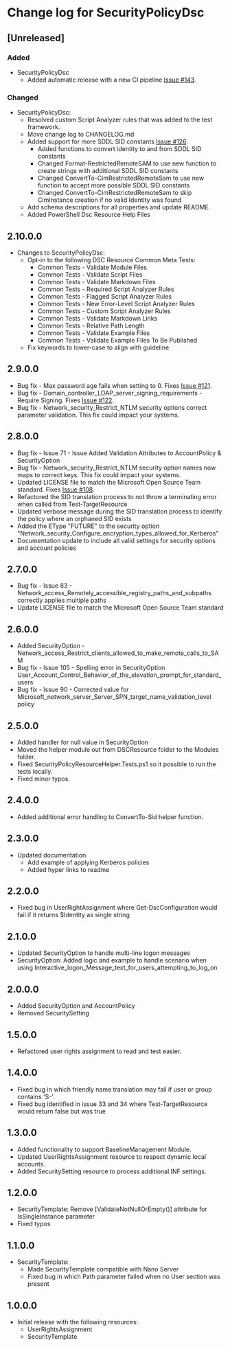 # Change log for SecurityPolicyDsc

## [Unreleased]

### Added

- SecurityPolicyDsc
  - Added automatic release with a new CI pipeline
    [Issue #143](https://github.com/dsccommunity/SecurityPolicyDsc/issues/143).

### Changed

- SecurityPolicyDsc:
  - Resolved custom Script Analyzer rules that was added to the test framework.
  - Move change log to CHANGELOG.md
  - Added support for more SDDL SID constants
    [Issue #126](https://github.com/dsccommunity/SecurityPolicyDsc/issues/126).
    - Added functions to convert identity to and from SDDL SID constants
    - Changed Format-RestrictedRemoteSAM to use new function to create strings with additional SDDL SID constants
    - Changed ConvertTo-CimRestrictedRemoteSam to use new function to accept more possible SDDL SID constants
    - Changed ConvertTo-CimRestrictedRemoteSam to skip CimInstance creation if no valid Identity was found
  - Add schema descriptions for all properties and update README.
  - Added PowerShell Dsc Resource Help Files

## 2.10.0.0

- Changes to SecurityPolicyDsc:
  - Opt-in to the following DSC Resource Common Meta Tests:
    - Common Tests - Validate Module Files
    - Common Tests - Validate Script Files
    - Common Tests - Validate Markdown Files
    - Common Tests - Required Script Analyzer Rules
    - Common Tests - Flagged Script Analyzer Rules
    - Common Tests - New Error-Level Script Analyzer Rules
    - Common Tests - Custom Script Analyzer Rules
    - Common Tests - Validate Markdown Links
    - Common Tests - Relative Path Length
    - Common Tests - Validate Example Files
    - Common Tests - Validate Example Files To Be Published
  - Fix keywords to lower-case to align with guideline.

## 2.9.0.0

- Bug fix - Max password age fails when setting to 0.
  Fixes [Issue #121](https://github.com/dsccommunity/SecurityPolicyDsc/issues/121).
- Bug fix - Domain_controller_LDAP_server_signing_requirements - Require Signing.
  Fixes [Issue #122](https://github.com/dsccommunity/SecurityPolicyDsc/issues/122).
- Bug fix - Network_security_Restrict_NTLM security options correct parameter validation.
  This fix could impact your systems.

## 2.8.0.0

- Bug fix - Issue 71 - Issue Added Validation Attributes to AccountPolicy & SecurityOption
- Bug fix - Network_security_Restrict_NTLM security option names now maps to correct keys.
  This fix could impact your systems.
- Updated LICENSE file to match the Microsoft Open Source Team standard.
  Fixes [Issue #108](https://github.com/dsccommunity/SecurityPolicyDsc/issues/108).
- Refactored the SID translation process to not throw a terminating error when called from Test-TargetResource
- Updated verbose message during the SID translation process to identify the policy where an orphaned SID exists
- Added the EType "FUTURE" to the security option 
  "Network\_security\_Configure\_encryption\_types\_allowed\_for\_Kerberos"
- Documentation update to include all valid settings for security options and account policies

## 2.7.0.0

- Bug fix - Issue 83 - Network_access_Remotely_accessible_registry_paths_and_subpaths correctly applies multiple paths
- Update LICENSE file to match the Microsoft Open Source Team standard

## 2.6.0.0

- Added SecurityOption - Network_access_Restrict_clients_allowed_to_make_remote_calls_to_SAM
- Bug fix - Issue 105 - Spelling error in SecurityOption 
  User_Account_Control_Behavior_of_the_elevation_prompt_for_standard_users
- Bug fix - Issue 90 - Corrected value for Microsoft_network_server_Server_SPN_target_name_validation_level policy

## 2.5.0.0

- Added handler for null value in SecurityOption
- Moved the helper module out from DSCResource folder to the Modules folder.
- Fixed SecurityPolicyResourceHelper.Tests.ps1 so it possible to run the tests
  locally.
- Fixed minor typos.

## 2.4.0.0

- Added additional error handling to ConvertTo-Sid helper function.

## 2.3.0.0

- Updated documentation.
  - Add example of applying Kerberos policies
  - Added hyper links to readme

## 2.2.0.0

- Fixed bug in UserRightAssignment where Get-DscConfiguration would fail if it returns $Identity as single string

## 2.1.0.0

- Updated SecurityOption to handle multi-line logon messages
- SecurityOption: Added logic and example to handle scenario when using 
  Interactive_logon_Message_text_for_users_attempting_to_log_on

## 2.0.0.0

- Added SecurityOption and AccountPolicy
- Removed SecuritySetting

## 1.5.0.0

- Refactored user rights assignment to read and test easier.

## 1.4.0.0

- Fixed bug in which friendly name translation may fail if user or group contains 'S-'.
- Fixed bug identified in issue 33 and 34 where Test-TargetResource would return false but was true

## 1.3.0.0

- Added functionality to support BaselineManagement Module.
- Updated UserRightsAssignment resource to respect dynamic local accounts.
- Added SecuritySetting resource to process additional INF settings.

## 1.2.0.0

- SecurityTemplate: Remove [ValidateNotNullOrEmpty()] attribute for IsSingleInstance parameter
- Fixed typos

## 1.1.0.0

- SecurityTemplate:
  - Made SecurityTemplate compatible with Nano Server
  - Fixed bug in which Path parameter failed when no User section was present

## 1.0.0.0

- Initial release with the following resources:
  - UserRightsAssignment
  - SecurityTemplate
